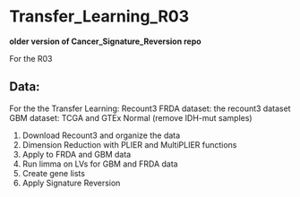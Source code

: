 # Transfer_Learning_R03
**older version of Cancer_Signature_Reversion repo**

For the R03

## Data:
For the the Transfer Learning: 
    Recount3
FRDA dataset: 
    the recount3 dataset
GBM dataset:
  TCGA and GTEx Normal (remove IDH-mut samples)

1. Download Recount3 and organize the data
2. Dimension Reduction with PLIER and MultiPLIER functions
3. Apply to FRDA and GBM data
4. Run limma on LVs for GBM and FRDA data
5. Create gene lists
6. Apply Signature Reversion

